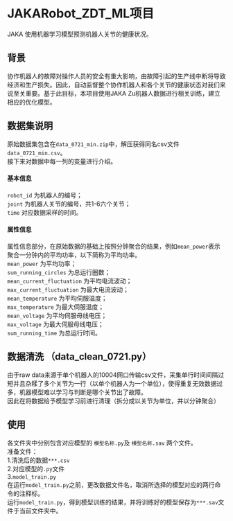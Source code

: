 # JAKARobot_ZDT_ML项目
JAKA 使用机器学习模型预测机器人关节的健康状况。

## 背景
协作机器人的故障对操作人员的安全有重大影响，由故障引起的生产线中断将导致经济和生产损失。因此，自动监督整个协作机器人和各个关节的健康状态对我们来说至关重要。基于此目标，本项目使用JAKA Zu机器人数据进行相关训练，建立相应的优化模型。

## 数据集说明
原始数据集包含在`data_0721_min.zip`中，解压获得同名csv文件`data_0721_min.csv`。  
接下来对数据中每一列的变量进行介绍。
#### 基本信息
`robot_id` 为机器人的编号；  
`joint` 为机器人关节的编号，共1-6六个关节；  
`time` 对应数据采样的时间。  
#### 属性信息
属性信息部分，在原始数据的基础上按照分钟聚合的结果，例如`mean_power`表示聚合一分钟内的平均功率，以下简称为平均功率。  
`mean_power` 为平均功率；  
`sum_running_circles` 为总运行圈数；  
`mean_current_fluctuation` 为平均电流波动；  
`max_current_fluctuation` 为最大电流波动；  
`mean_temperature` 为平均伺服温度；  
`max_temperature` 为最大伺服温度；  
`mean_voltage` 为平均伺服母线电压；  
`max_voltage` 为最大伺服母线电压；  
`sum_running_time` 为总运行时间。  

## 数据清洗 （data_clean_0721.py）
由于raw data来源于单个机器人的10004网口传输csv文件，采集单行时间间隔过短并且杂糅了多个关节为一行（以单个机器人为一个单位），使得重复无效数据过多，机器模型难以学习与判断是哪个关节出了故障。   
因此在将数据给予模型学习前进行清理（拆分成以关节为单位，并以分钟聚合）

## 使用
各文件夹中分别包含对应模型的 `模型名称.py`及 `模型名称.sav` 两个文件。  
准备文件：  
1.清洗后的数据`***.csv`  
2.对应模型的`.py`文件   
3.`model_train.py`  
在运行`model_train.py`之前，更改数据文件名，取消所选择的模型对应的两行命令的注释标。  
运行`model_train.py`，得到模型训练的结果，并将训练好的模型保存为`***.sav`文件于当前文件夹中。

